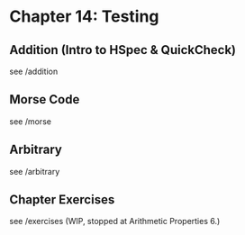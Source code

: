 # Chapter 14: Testing

## Addition (Intro to HSpec & QuickCheck)
see /addition

## Morse Code
see /morse

## Arbitrary
see /arbitrary

## Chapter Exercises
see /exercises (WIP, stopped at Arithmetic Properties 6.)